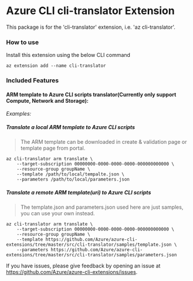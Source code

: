 # Azure CLI cli-translator Extension #
This package is for the 'cli-translator' extension, i.e. 'az cli-translator'.

### How to use ###
Install this extension using the below CLI command
```
az extension add --name cli-translator
```

### Included Features
#### ARM template to Azure CLI scripts translator(Currently only support Compute, Network and Storage):
*Examples:*

##### Translate a local ARM template to Azure CLI scripts

> The ARM template can be downloaded in create & validation page or template page from portal.

```
az cli-translator arm translate \
    --target-subscription 00000000-0000-0000-0000-000000000000 \
    --resource-group groupName \
    --template /path/to/local/tempalte.json \
    --parameters /path/to/local/parameters.json
```

##### Translate a remote ARM template(uri) to Azure CLI scripts

> The template.json and parameters.json used here are just samples, you can use your own instead.

```
az cli-translator arm translate \
    --target-subscription 00000000-0000-0000-0000-000000000000 \
    --resource-group groupName \
    --template https://github.com/Azure/azure-cli-extensions/tree/master/src/cli-translator/samples/template.json \
    --parameters https://github.com/Azure/azure-cli-extensions/tree/master/src/cli-translator/samples/parameters.json
```

If you have issues, please give feedback by opening an issue at https://github.com/Azure/azure-cli-extensions/issues.

